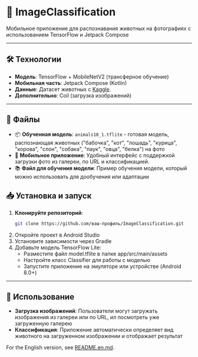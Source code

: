 # 🐾 ImageClassification

Мобильное приложение для распознавания животных на фотографиях с использованием TensorFlow и Jetpack Compose

---

## 🛠 Технологии
- **Модель**: TensorFlow + MobileNetV2 (трансферное обучение)
- **Мобильная часть**: Jetpack Compose (Kotlin)
- **Данные**: Датасет животных с [Kaggle](https://www.kaggle.com/datasets/alessiocorrado99/animals10). 
- **Дополнительно**: Coil (загрузка изображений)

---

## 📁 Файлы
- 📦 **Обученная модель**: `animals10_1.tflite` - готовая модель, распознающая животных ("бабочка", "кот", "лошадь", "курица", "корова",
            "слон", "собака", "паук", "овца", "белка") на фото
- 📱 **Мобильное приложение**: Удобный интерфейс с поддержкой загрузки фото из галереи, по URL и классификацией. 
- 📚 **Файл для обучения модели**: Пример обучения модели, который можно использовать для дообучения или адаптации

## 📥 Установка и запуск
1. **Клонируйте репозиторий**:
   ```bash
   git clone https://github.com/ваш-профиль/ImageClassification.git
2. Откройте проект в Android Studio
3. Установите зависимости через Gradle
4. Добавьте модель TensorFlow Lite:
   - Разместите файл model.tflite в папке app/src/main/assets
   - Настройте класс Classifier для работы с моделью
   - Запустите приложение на эмуляторе или устройстве (Android 8.0+) 

---
## 📸 Использование
- **Загрузка изображений**: Пользователи могут загружать изображения из галереи или по URL, ил посмотреть уже загруженную галерею
- **Классификация**: Приложение автоматически определяет вид животного на загруженном изображении и отображает результат      

For the English version, see [README.en.md](README.en.md).